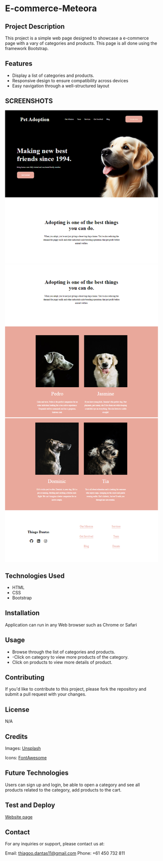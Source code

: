 # E-commerce-Meteora

## Project Description

This project is a simple web page designed to showcase a e-commerce page with a vary of categories and products. This page is all done using the framework Bootstrap.

## Features

- Display a list of categories and products.
- Responsive design to ensure compatibility across devices
- Easy navigation through a well-structured layout

## SCREENSHOTS

![Pet-Adoption-Page](https://github.com/Dantas11/Pet-Adoption/blob/main/assets/images/A2.png)
![Pet-Adoption-Page](https://github.com/Dantas11/Pet-Adoption/blob/main/assets/images/A4.png)
![Pet-Adoption-Page](https://github.com/Dantas11/Pet-Adoption/blob/main/assets/images/A3.png)

## Technologies Used

- HTML
- CSS
- Bootstrap

## Installation

Application can run in any Web browser such as Chrome or Safari

## Usage

- Browse through the list of categories and products.
- -Click on category to view more products of the category.
- Click on products to view more details of product.

## Contributing

If you'd like to contribute to this project, please fork the repository and submit a pull request with your changes.

## License 

N/A

## Credits

Images: [Unsplash](https://unsplash.com/)

Icons: [FontAwesome](https://fontawesome.com/)

## Future Technologies

Users can sign up and login, be able to open a category and see all products related to the category, add products to the cart.

## Test and Deploy

[Website page](https://dantas11.github.io/Pet-Adoption/)

## Contact

For any inquiries or support, please contact us at:

Email: thiagoo.dantas11@gmail.com
Phone: +61 450 732 811
